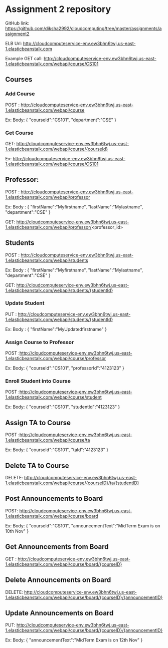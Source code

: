 
# Assignment 2 repository

GitHub link: https://github.com/diksha2992/cloudcomputing/tree/master/assignments/assignment2

ELB Url: http://cloudcomputeservice-env.ew3bhn6twj.us-east-1.elasticbeanstalk.com


Example GET call:
http://cloudcomputeservice-env.ew3bhn6twj.us-east-1.elasticbeanstalk.com/webapi/course/CS101


## Courses

### Add Course
POST : http://cloudcomputeservice-env.ew3bhn6twj.us-east-1.elasticbeanstalk.com/webapi/course

Ex:
Body:
{
	"courseId":"CS101",
	"department":"CSE"
}

### Get Course
GET: http://cloudcomputeservice-env.ew3bhn6twj.us-east-1.elasticbeanstalk.com/webapi/course/{courseId}

Ex: http://cloudcomputeservice-env.ew3bhn6twj.us-east-1.elasticbeanstalk.com/webapi/course/CS101

## Professor:

POST : http://cloudcomputeservice-env.ew3bhn6twj.us-east-1.elasticbeanstalk.com/webapi/professor

Ex:
Body :
{
	"firstName":"Myfirstname",
  "lastName":"Mylastname",
	"department":"CSE"
}

GET: http://cloudcomputeservice-env.ew3bhn6twj.us-east-1.elasticbeanstalk.com/webapi/professor/<professor_id>

## Students
POST :  http://cloudcomputeservice-env.ew3bhn6twj.us-east-1.elasticbeanstalk.com/webapi/students

Ex:
Body :
{
	"firstName":"Myfirstname",
  "lastName":"Mylastname",
	"department":"CSE"
}

GET: http://cloudcomputeservice-env.ew3bhn6twj.us-east-1.elasticbeanstalk.com/webapi/students/{studentId}

### Update Student
PUT :  http://cloudcomputeservice-env.ew3bhn6twj.us-east-1.elasticbeanstalk.com/webapi/students/{studentId}

Ex:
Body :
{
	"firstName":"MyUpdatedfirstname"
}

###  Assign Course to Professor
POST :http://cloudcomputeservice-env.ew3bhn6twj.us-east-1.elasticbeanstalk.com/webapi/course/professor

Ex:
Body:
{
  "courseId":"CS101",
  "professorId":"4123123"
}

### Enroll Student into Course

POST :http://cloudcomputeservice-env.ew3bhn6twj.us-east-1.elasticbeanstalk.com/webapi/course/student

Ex:
Body:
{
  "courseId":"CS101",
  "studentId":"4123123"
}

## Assign TA to Course
POST :http://cloudcomputeservice-env.ew3bhn6twj.us-east-1.elasticbeanstalk.com/webapi/course/ta

Ex:
Body:
{
  "courseId":"CS101",
  "taId":"4123123"
}

## Delete TA to Course

DELETE: http://cloudcomputeservice-env.ew3bhn6twj.us-east-1.elasticbeanstalk.com/webapi/course/{courseID}/ta/{studentID}


## Post Announcements to Board

POST: http://cloudcomputeservice-env.ew3bhn6twj.us-east-1.elasticbeanstalk.com/webapi/course/board

Ex:
Body:
{
  "courseId":"CS101",
  "announcementText":"MidTerm Exam is on 10th Nov"
}

## Get Announcements from Board

GET : http://cloudcomputeservice-env.ew3bhn6twj.us-east-1.elasticbeanstalk.com/webapi/course/board/{courseID}

## Delete Announcements on Board

DELETE: http://cloudcomputeservice-env.ew3bhn6twj.us-east-1.elasticbeanstalk.com/webapi/course/board/{courseID}/{announcementID}

## Update Announcements on Board

PUT: http://cloudcomputeservice-env.ew3bhn6twj.us-east-1.elasticbeanstalk.com/webapi/course/board/{courseID}/{announcementID}

Ex:
Body:
{
  "announcementText":"MidTerm Exam is on 12th Nov"
}
